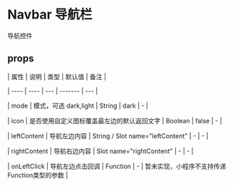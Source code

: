 # Navbar 导航栏

导航控件

## props

| 属性 | 说明 | 类型 | 默认值 | 备注 |

| ---- | ---- | --- | ------- | --- |

| mode | 模式，可选 dark,light | String | dark | - |

| icon | 是否使用自定义图标覆盖最左边的默认返回文字 | Boolean | false | - |

| leftContent | 导航左边内容 | String / Slot name="leftContent" | - | - |

| rightContent | 导航右边内容 | Slot name="rightContent" | - | - |

| onLeftClick | 导航左边点击回调 | Function | - | 暂未实现，小程序不支持传递Function类型的参数 |
